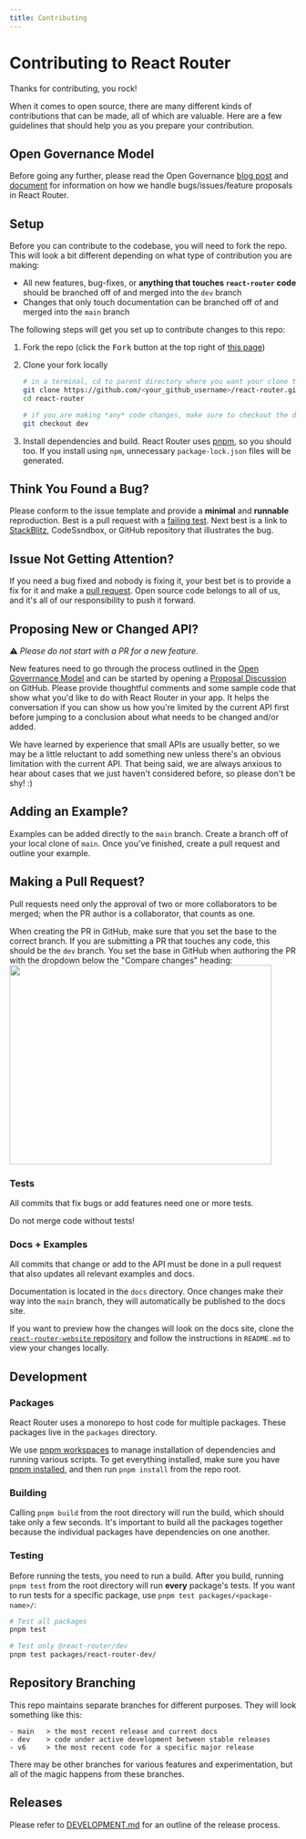 ```yaml
---
title: Contributing
---
```


# Contributing to React Router

Thanks for contributing, you rock!

When it comes to open source, there are many different kinds of contributions that can be made, all of which are valuable. Here are a few guidelines that should help you as you prepare your contribution.

## Open Governance Model

Before going any further, please read the Open Governance [blog post](https://remix.run/blog/rr-governance) and [document](https://github.com/remix-run/react-router/blob/main/GOVERNANCE.md) for information on how we handle bugs/issues/feature proposals in React Router.

## Setup

Before you can contribute to the codebase, you will need to fork the repo. This will look a bit different depending on what type of contribution you are making:

- All new features, bug-fixes, or **anything that touches `react-router` code** should be branched off of and merged into the `dev` branch
- Changes that only touch documentation can be branched off of and merged into the `main` branch

The following steps will get you set up to contribute changes to this repo:

1. Fork the repo (click the <kbd>Fork</kbd> button at the top right of [this page](https://github.com/remix-run/react-router))
2. Clone your fork locally

   ```bash
   # in a terminal, cd to parent directory where you want your clone to be, then
   git clone https://github.com/<your_github_username>/react-router.git
   cd react-router

   # if you are making *any* code changes, make sure to checkout the dev branch
   git checkout dev
   ```

3. Install dependencies and build. React Router uses [pnpm](https://pnpm.io), so you should too. If you install using `npm`, unnecessary `package-lock.json` files will be generated.

## Think You Found a Bug?

Please conform to the issue template and provide a **minimal** and **runnable** reproduction. Best is a pull request with a [failing test](https://github.com/remix-run/react-router/blob/dev/integration/bug-report-test.ts). Next best is a link to [StackBlitz](https://reactrouter.com/new), CodeSsndbox, or GitHub repository that illustrates the bug.

## Issue Not Getting Attention?

If you need a bug fixed and nobody is fixing it, your best bet is to provide a fix for it and make a [pull request](https://help.github.com/en/github/collaborating-with-issues-and-pull-requests/creating-a-pull-request). Open source code belongs to all of us, and it's all of our responsibility to push it forward.

## Proposing New or Changed API?

⚠️ _Please do not start with a PR for a new feature._

New features need to go through the process outlined in the [Open Goverrnance Model](https://github.com/remix-run/react-router/blob/main/GOVERNANCE.md#new-feature-process) and can be started by opening a [Proposal Discussion](https://github.com/remix-run/react-router/discussions/new?category=proposals) on GitHub. Please provide thoughtful comments and some sample code that show what you'd like to do with React Router in your app. It helps the conversation if you can show us how you're limited by the current API first before jumping to a conclusion about what needs to be changed and/or added.

We have learned by experience that small APIs are usually better, so we may be a little reluctant to add something new unless there's an obvious limitation with the current API. That being said, we are always anxious to hear about cases that we just haven't considered before, so please don't be shy! :)

## Adding an Example?

Examples can be added directly to the `main` branch. Create a branch off of your local clone of `main`. Once you've finished, create a pull request and outline your example.

## Making a Pull Request?

Pull requests need only the approval of two or more collaborators to be merged; when the PR author is a collaborator, that counts as one.

<docs-warning>When creating the PR in GitHub, make sure that you set the base to the correct branch. If you are submitting a PR that touches any code, this should be the `dev` branch. You set the base in GitHub when authoring the PR with the dropdown below the "Compare changes" heading: <img src="https://raw.githubusercontent.com/remix-run/react-router/main/static/base-branch.png" alt="" width="460" height="350" /></docs-warning>

### Tests

All commits that fix bugs or add features need one or more tests.

<docs-error>Do not merge code without tests!</docs-error>

### Docs + Examples

All commits that change or add to the API must be done in a pull request that also updates all relevant examples and docs.

Documentation is located in the `docs` directory. Once changes make their way into the `main` branch, they will automatically be published to the docs site.

If you want to preview how the changes will look on the docs site, clone the [`react-router-website` repository](https://github.com/remix-run/react-router-website) and follow the instructions in `README.md` to view your changes locally.

## Development

### Packages

React Router uses a monorepo to host code for multiple packages. These packages live in the `packages` directory.

We use [pnpm workspaces](https://pnpm.io/workspaces/) to manage installation of dependencies and running various scripts. To get everything installed, make sure you have [pnpm installed](https://pnpm.io/installation), and then run `pnpm install` from the repo root.

### Building

Calling `pnpm build` from the root directory will run the build, which should take only a few seconds. It's important to build all the packages together because the individual packages have dependencies on one another.

### Testing

Before running the tests, you need to run a build. After you build, running `pnpm test` from the root directory will run **every** package's tests. If you want to run tests for a specific package, use `pnpm test packages/<package-name>/`:

```bash
# Test all packages
pnpm test

# Test only @react-router/dev
pnpm test packages/react-router-dev/
```

## Repository Branching

This repo maintains separate branches for different purposes. They will look something like this:

```
- main   > the most recent release and current docs
- dev    > code under active development between stable releases
- v6     > the most recent code for a specific major release
```

There may be other branches for various features and experimentation, but all of the magic happens from these branches.

## Releases

Please refer to [DEVELOPMENT.md](https://github.com/remix-run/react-router/blob/main/DEVELOPMENT.md) for an outline of the release process.
